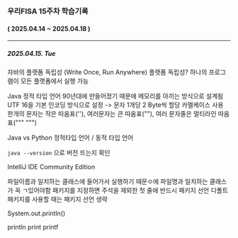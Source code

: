 ### 우리FISA 15주차 학습기록

#### ( 2025.04.14 ~ 2025.04.18 )

---

##### 2025.04.15. Tue

자바의 플랫폼 독립성
(Write Once, Run Anywhere)
플랫폼 독립성? 하나의 프로그램이 모든 플랫폼에서 실행 가능

Java 정적 타입 언어
90년대에 만들어졌기 때문에 메모리를 아끼는 방식으로 설계됨
UTF 16을 기본 인코딩 방식으로 설정 -> 문자 1개당 2 Byte씩 할당
카멜케이스 사용
한개의 문자는 작은 따옴표(''), 여러문자는 큰 따옴표(""), 여러 문자줄은 멀티라인 따옴표(""" """)

Java vs Python
정적타입 언어 / 동적 타입 언어


`java --version` 으로 버전 뜨는지 확인

IntelliJ IDE Community Edition

파일이름과 일치하는 클래스에 들어가서 실행하기 때문ㅇ에 파일명과 일치하는 클래스가 꼭 ㄱ있어야함
패키지를 지정하면 주석을 제외한 첫 줄에 반드시 패키지 선언
디폴트 패키지를 사용할 때는 패키지 선언 생략

System.out.println()

println
print
printf